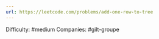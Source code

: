```yaml
---
url: https://leetcode.com/problems/add-one-row-to-tree
---
```


Difficulty: #medium
Companies: #gilt-groupe